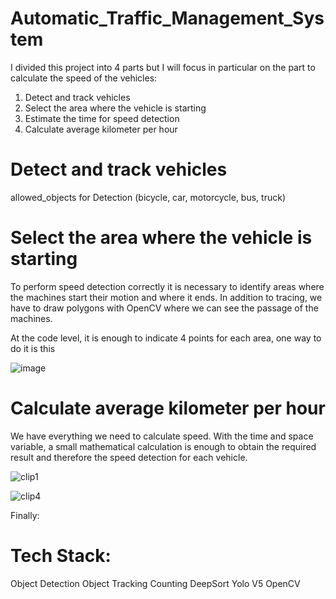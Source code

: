 # Automatic_Traffic_Management_System



I divided this project into 4 parts but I will focus in particular on the part to calculate the speed of the vehicles:

1) Detect and track vehicles
2) Select the area where the vehicle is starting
3) Estimate the time for speed detection
4) Calculate average kilometer per hour


# Detect and track vehicles

allowed_objects for Detection
(bicycle, car, motorcycle, bus, truck)




# Select the area where the vehicle is starting
To perform speed detection correctly it is necessary to identify areas where the machines start their motion and where it ends. In addition to tracing, we have to draw polygons with OpenCV where we can see the passage of the machines.

At the code level, it is enough to indicate 4 points for each area, one way to do it is this

![image](https://github.com/Ashutosh-AI/Automatic_Traffic_Management_System/assets/53949585/0ad2de31-28d1-41b6-ad84-0fc6cb0db7a8)


# Calculate average kilometer per hour
We have everything we need to calculate speed. With the time and space variable, a small mathematical calculation is enough to obtain the required result and therefore the speed detection for each vehicle.

![clip1](https://github.com/Ashutosh-AI/Automatic_Traffic_Management_System/assets/53949585/b7f78040-d380-4fbc-b803-138fbd0f3c8a)

![clip4](https://github.com/Ashutosh-AI/Automatic_Traffic_Management_System/assets/53949585/d2f879b1-c911-4bf1-9171-08f127044851)

Finally:



# Tech Stack:
Object Detection
Object Tracking
Counting
DeepSort
Yolo V5
OpenCV

